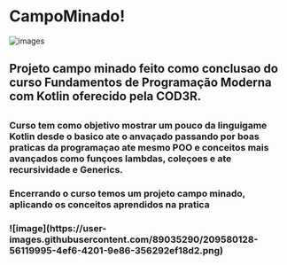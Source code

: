 # CampoMinado!

![images](https://user-images.githubusercontent.com/89035290/209579666-07de57cf-4b5e-43b3-beb3-2030c630584c.png)
<h2>Projeto campo minado feito como conclusao do curso Fundamentos de Programação Moderna com Kotlin oferecido pela COD3R. <h2>
  
 <h3> Curso tem como objetivo mostrar um pouco da linguigame Kotlin desde o basico ate o anvaçado passando por boas praticas da programaçao ate mesmo POO  e conceitos mais avançados como funçoes lambdas, coleçoes e ate recursividade e Generics. <h3>
   
  <h3>Encerrando o curso temos um projeto campo minado, aplicando os conceitos aprendidos na pratica<h3>
    ![image](https://user-images.githubusercontent.com/89035290/209580128-56119995-4ef6-4201-9e86-356292ef18d2.png)
